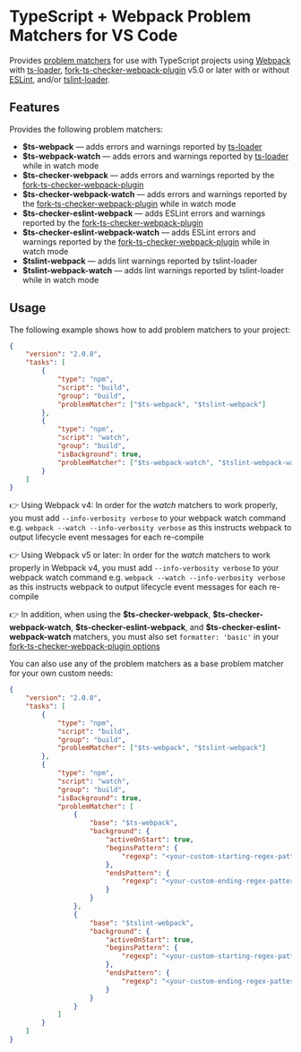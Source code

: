# TypeScript + Webpack Problem Matchers for VS Code

Provides [problem matchers](https://code.visualstudio.com/docs/editor/tasks#_processing-task-output-with-problem-matchers) for use with TypeScript projects using [Webpack](https://webpack.js.org/) with [ts-loader](https://github.com/TypeStrong/ts-loader), [fork-ts-checker-webpack-plugin](https://github.com/TypeStrong/fork-ts-checker-webpack-plugin) v5.0 or later with or without [ESLint](https://eslint.org/), and/or [tslint-loader](https://github.com/wbuchwalter/tslint-loader).

## Features

Provides the following problem matchers:

- **\$ts-webpack** &mdash; adds errors and warnings reported by [ts-loader](https://github.com/TypeStrong/ts-loader)
- **\$ts-webpack-watch** &mdash; adds errors and warnings reported by [ts-loader](https://github.com/TypeStrong/ts-loader) while in watch mode
- **\$ts-checker-webpack** &mdash; adds errors and warnings reported by the [fork-ts-checker-webpack-plugin](https://github.com/TypeStrong/fork-ts-checker-webpack-plugin)
- **\$ts-checker-webpack-watch** &mdash; adds errors and warnings reported by the [fork-ts-checker-webpack-plugin](https://github.com/TypeStrong/fork-ts-checker-webpack-plugin) while in watch mode
- **\$ts-checker-eslint-webpack** &mdash; adds ESLint errors and warnings reported by the [fork-ts-checker-webpack-plugin](https://github.com/TypeStrong/fork-ts-checker-webpack-plugin)
- **\$ts-checker-eslint-webpack-watch** &mdash; adds ESLint errors and warnings reported by the [fork-ts-checker-webpack-plugin](https://github.com/TypeStrong/fork-ts-checker-webpack-plugin) while in watch mode
- **\$tslint-webpack** &mdash; adds lint warnings reported by tslint-loader
- **\$tslint-webpack-watch** &mdash; adds lint warnings reported by tslint-loader while in watch mode

## Usage

The following example shows how to add problem matchers to your project:

```json
{
	"version": "2.0.0",
	"tasks": [
		{
			"type": "npm",
			"script": "build",
			"group": "build",
			"problemMatcher": ["$ts-webpack", "$tslint-webpack"]
		},
		{
			"type": "npm",
			"script": "watch",
			"group": "build",
			"isBackground": true,
			"problemMatcher": ["$ts-webpack-watch", "$tslint-webpack-watch"]
		}
	]
}
```

👉 Using Webpack v4: In order for the _watch_ matchers to work properly, you must add `--info-verbosity verbose` to your webpack watch command e.g. `webpack --watch --info-verbosity verbose` as this instructs webpack to output lifecycle event messages for each re-compile

👉 Using Webpack v5 or later: In order for the _watch_ matchers to work properly in Webpack v4, you must add `--info-verbosity verbose` to your webpack watch command e.g. `webpack --watch --info-verbosity verbose` as this instructs webpack to output lifecycle event messages for each re-compile

👉 In addition, when using the **\$ts-checker-webpack**, **\$ts-checker-webpack-watch**, **\$ts-checker-eslint-webpack**, and **\$ts-checker-eslint-webpack-watch** matchers, you must also set `formatter: 'basic'` in your [fork-ts-checker-webpack-plugin options](https://github.com/TypeStrong/fork-ts-checker-webpack-plugin/tree/alpha#options)

You can also use any of the problem matchers as a base problem matcher for your own custom needs:

```json
{
	"version": "2.0.0",
	"tasks": [
		{
			"type": "npm",
			"script": "build",
			"group": "build",
			"problemMatcher": ["$ts-webpack", "$tslint-webpack"]
		},
		{
			"type": "npm",
			"script": "watch",
			"group": "build",
			"isBackground": true,
			"problemMatcher": [
				{
					"base": "$ts-webpack",
					"background": {
						"activeOnStart": true,
						"beginsPattern": {
							"regexp": "<your-custom-starting-regex-pattern here>"
						},
						"endsPattern": {
							"regexp": "<your-custom-ending-regex-pattern here>"
						}
					}
				},
				{
					"base": "$tslint-webpack",
					"background": {
						"activeOnStart": true,
						"beginsPattern": {
							"regexp": "<your-custom-starting-regex-pattern here>"
						},
						"endsPattern": {
							"regexp": "<your-custom-ending-regex-pattern here>"
						}
					}
				}
			]
		}
	]
}
```

